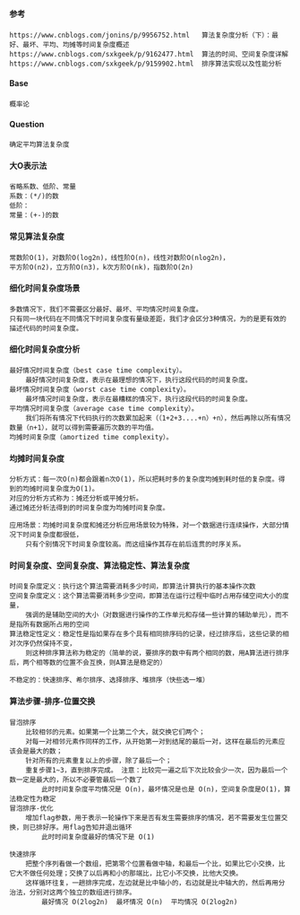 # 


#### 参考
    https://www.cnblogs.com/jonins/p/9956752.html   算法复杂度分析（下）：最好、最坏、平均、均摊等时间复杂度概述
    https://www.cnblogs.com/sxkgeek/p/9162477.html  算法的时间、空间复杂度详解
    https://www.cnblogs.com/sxkgeek/p/9159902.html  排序算法实现以及性能分析
   
#### Base
    概率论
   
#### Question
    确定平均算法复杂度
    
#### 大O表示法
    省略系数、低阶、常量
    系数：(*/)的数
    低阶：
    常量：(+-)的数
    
#### 常见算法复杂度
    常数阶O(1)，对数阶O(log2n)，线性阶O(n)，线性对数阶O(nlog2n)，
    平方阶O(n2)，立方阶O(n3)，k次方阶O(nk)，指数阶O(2n)

#### 细化时间复杂度场景
    多数情况下，我们不需要区分最好、最坏、平均情况时间复杂度。
    只有同一块代码在不同情况下时间复杂度有量级差距，我们才会区分3种情况，为的是更有效的描述代码的时间复杂度。

#### 细化时间复杂度分析
    最好情况时间复杂度（best case time complexity）。
        最好情况时间复杂度，表示在最理想的情况下，执行这段代码的时间复杂度。
    最坏情况时间复杂度（worst case time complexity）。
        最坏情况时间复杂度，表示在最糟糕的情况下，执行这段代码的时间复杂度。
    平均情况时间复杂度（average case time complexity）。
        我们将所有情况下代码执行的次数累加起来（（1+2+3....+n）+n），然后再除以所有情况数量（n+1），就可以得到需要遍历次数的平均值。
    均摊时间复杂度（amortized time complexity）。

#### 均摊时间复杂度
    分析方式：每一次O(n)都会跟着n次O(1)，所以把耗时多的复杂度均摊到耗时低的复杂度。得到的均摊时间复杂度为O(1)。
    对应的分析方式称为：摊还分析或平摊分析。
    通过摊还分析法得到的时间复杂度为均摊时间复杂度。

    应用场景：均摊时间复杂度和摊还分析应用场景较为特殊，对一个数据进行连续操作，大部分情况下时间复杂度都很低，
        只有个别情况下时间复杂度较高。而这组操作其存在前后连贯的时序关系。
        
#### 时间复杂度、空间复杂度、算法稳定性、算法复杂度
    时间复杂度定义：执行这个算法需要消耗多少时间，即算法计算执行的基本操作次数
    空间复杂度定义：这个算法需要消耗多少空间，即算法在运行过程中临时占用存储空间大小的度量，
        强调的是辅助空间的大小（对数据进行操作的工作单元和存储一些计算的辅助单元），而不是指所有数据所占用的空间
    算法稳定性定义：稳定性是指如果存在多个具有相同排序码的记录，经过排序后，这些记录的相对次序仍然保持不变，
        则这种排序算法称为稳定的（简单的说，要排序的数中有两个相同的数，用A算法进行排序后，两个相等数的位置不会互换，则A算法是稳定的）

    不稳定的：快速排序、希尔排序、选择排序、堆排序（快些选一堆）


#### 算法步骤-排序-位置交换
    冒泡排序
        比较相邻的元素。如果第一个比第二个大，就交换它们两个；
        对每一对相邻元素作同样的工作，从开始第一对到结尾的最后一对，这样在最后的元素应该会是最大的数；
        针对所有的元素重复以上的步骤，除了最后一个；
        重复步骤1~3，直到排序完成。 注意：比较完一遍之后下次比较会少一次，因为最后一个数一定是最大的，所以不必要管最后一个数了
            此时时间复杂度平均情况是 O(n)，最坏情况是也是 O(n)，空间复杂度是O(1)，算法稳定性为稳定
    冒泡排序-优化
        增加flag参数，用于表示一轮操作下来是否有发生需要排序的情况，若不需要发生位置交换，则已排好序。用flag告知并退出循环
            此时时间复杂度最好的情况下是 O(1)
        
    快速排序
        把整个序列看做一个数组，把第零个位置看做中轴，和最后一个比，如果比它小交换，比它大不做任何处理；交换了以后再和小的那端比，比它小不交换，比他大交换。
        这样循环往复，一趟排序完成，左边就是比中轴小的，右边就是比中轴大的，然后再用分治法，分别对这两个独立的数组进行排序。
            最好情况 O(2log2n)  最坏情况 O(n)  平均情况 O(2log2n)














